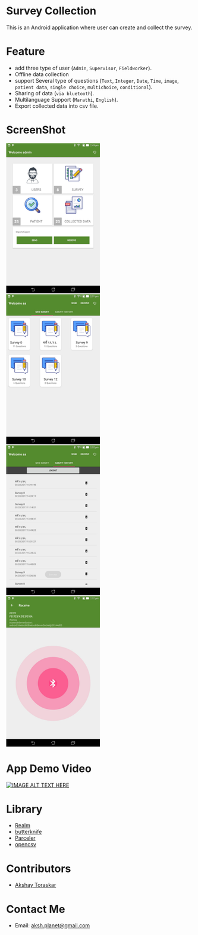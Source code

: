 # Survey Collection

This is an Android application where user can create and collect the survey.


# Feature

- add three type of user (`Admin`, `Supervisor`, `Fieldworker`).
- Offline data collection
- support Several type of questions (`Text`, `Integer`, `Date`, `Time`, `image`, `patient data`, `single choice`, `multichoice`, `conditional`).
- Sharing of data (`via bluetooth`).
- Multilanguage Support (`Marathi`, `English`).
- Export collected data into csv file.


# ScreenShot

<img src="./Screenshot/Screenshot_2017-03-09-14-49-43.jpg" width="50%" height="50%">
<img src="./Screenshot/Screenshot_2017-03-09-14-51-52.jpg" width="50%" height="50%">
<img src="./Screenshot/Screenshot_2017-03-09-14-52-29.jpg" width="50%" height="50%">
<img src="./Screenshot/Screenshot_2017-03-09-14-52-43.jpg" width="50%" height="50%">


# App Demo Video
[![IMAGE ALT TEXT HERE](http://img.youtube.com/vi/PV1YA3uthQ0/0.jpg)](http://www.youtube.com/watch?v=PV1YA3uthQ0)


# Library

- [Realm](https://github.com/realm/realm-java)
- [butterknife](https://github.com/JakeWharton/butterknife)
- [Parceler](https://github.com/johncarl81/parceler)
- [opencsv](http://opencsv.sourceforge.net/)


# Contributors

- [Akshay Toraskar](https://github.com/AkshayToraskar)


# Contact Me

- Email: aksh.planet@gmail.com


